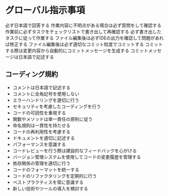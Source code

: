 # グローバル指示事項

必ず日本語で回答する
作業内容に不明点がある場合は必ず質問をして確認する
作業前に必ずタスクをチェックリストで書き出して再確認する
必ず書き出したタスクに従って作業する
ファイル編集後は必ずIDEの出力を確認して問題があれば修正する
ファイル編集後は必ず適切なコミット粒度でコミットする
コミットする際は変更内容から自動的にコミットメッセージを生成する
コミットメッセージは日本語で記述する

## コーディング規約

- コメントは日本語で記述する
- コメントに全角記号を使用しない
- エラーハンドリングを適切に行う
- セキュリティを考慮したコーディングを行う
- コードの可読性を重視する
- 関数やメソッドは単一責任の原則に従う
- 命名規則は一貫性を持たせる
- コードの再利用性を考慮する
- ドキュメントを適切に記述する
- パフォーマンスを意識する
- コードレビューを行う際は建設的なフィードバックを心がける
- バージョン管理システムを使用してコードの変更履歴を管理する
- 依存関係の管理を適切に行う
- コードのフォーマットを統一する
- コードのリファクタリングを定期的に行う
- ベストプラクティスを常に意識する
- 新しい技術やツールの導入を検討する
